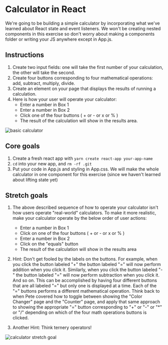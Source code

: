 # Calculator in React

We're going to be building a simple calculator by incorporating what we've learned about React state and event listeners. We won't be creating nested components in this exercise so don't worry about making a components folder or writing your JS anywhere except in App.js.

## Instructions
1. Create two input fields: one will take the first number of your calculation, the other will take the second.
1. Create four buttons corresponding to four mathematical operations: add, subtract, multiply, divide.
1. Create an element on your page that displays the results of running a calculation.
1. Here is how your user will operate your calculator:
    - Enter a number in Box 1
    - Enter a number in Box 2
    - Click one of the four buttons ( + or - or x or % )
    - The result of the calculation will show in the results area.

![basic calculator](https://github.com/SEI-ATL-3-8/react-calculator/blob/main/calculator.png)

## Core goals
1. Create a fresh react app with `yarn create react-app your-app-name`
1. `cd` into your new app, and `rm -rf .git`
1. Put your code in App.js and styling in App.css. We will make the whole calculator in one component for this exercise (since we haven't learned about lifting state yet)

## Stretch goals
1. The above described sequence of how to operate your calculator isn't how users operate "real-world" calculators. To make it more realistic, make your calculator operate by the below order of user actions:
    - Enter a number in Box 1
    - Click on one of the four buttons ( + or - or x or % )
    - Enter a number in Box 2
    - Click on the "equals" button
    - The result of the calculation will show in the results area
1. Hint: Don't get fooled by the labels on the buttons. For example, when you click the button labeled "+" the button labeled "=" will now perform addition when you click it. Similarly, when you click the button labeled "-" the button labeled "=" will now perform subtraction when you click it. And so on. This can be accomplished by having four different buttons that are all labeled "=" but only one is displayed at a time. Each of the "=" buttons performs a different mathematical operation. Think back to when Pete covered how to toggle between showing the "Color Changer" page and the "Counter" page, and apply that same approach to showing the appropriate "=" button corresponding to "+" or "-" or "*" or "/" depending on which of the four math operations buttons is clicked.

1. Another Hint: Think ternery operators!

![calculator stretch goal](https://github.com/SEI-ATL-3-8/react-calculator/blob/main/calculator-stretch-goal-version.png)
